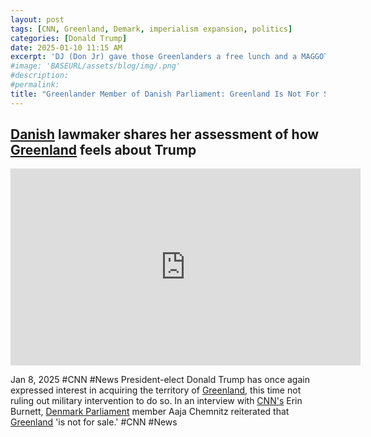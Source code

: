 ```yaml
---
layout: post
tags: [CNN, Greenland, Demark, imperialism expansion, politics]
categories: [Donald Trump]
date: 2025-01-10 11:15 AM
excerpt: 'DJ (Don Jr) gave those Greenlanders a free lunch and a MAGGOT hat.'
#image: 'BASEURL/assets/blog/img/.png'
#description:
#permalink:
title: "Greenlander Member of Danish Parliament: Greenland Is Not For Sale!"
---
```



## [Danish](https://denmark.dk/) lawmaker shares her assessment of how [Greenland](https://naalakkersuisut.gl/) feels about Trump

<iframe width="560" height="315" src="https://www.youtube.com/embed/oK3jn7M6mGM?si=ic-0FCwTXFVmYz1O" title="YouTube video player" frameborder="0" allow="accelerometer; autoplay; clipboard-write; encrypted-media; gyroscope; picture-in-picture; web-share" referrerpolicy="strict-origin-when-cross-origin" allowfullscreen></iframe>

Jan 8, 2025  #CNN #News
President-elect Donald Trump has once again expressed interest in acquiring the territory of [Greenland](https://naalakkersuisut.gl/), this time not ruling out military intervention to do so. In an interview with [CNN's](https://www.cnn.com/) Erin Burnett, [Denmark Parliament](https://denmark.dk/) member Aaja Chemnitz reiterated that [Greenland](https://naalakkersuisut.gl/) 'is not for sale.'  #CNN #News



